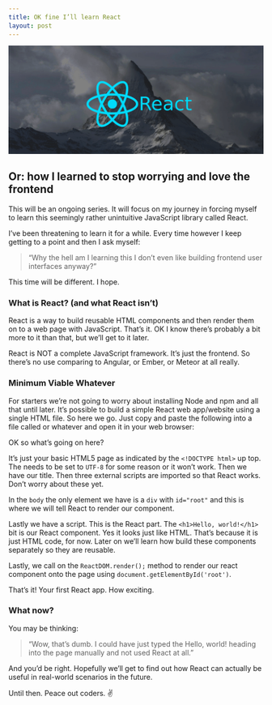 ```yaml
---
title: OK fine I’ll learn React
layout: post
---
```


![](/public/img/react-mountain.png)

## Or: how I learned to stop worrying and love the frontend

This will be an ongoing series. It will focus on my journey in forcing myself to
learn this seemingly rather unintuitive JavaScript library called React.

I’ve been threatening to learn it for a while. Every time however I keep getting
to a point and then I ask myself:

> “Why the hell am I learning this I don’t even like building frontend user
> interfaces anyway?”

This time will be different. I hope.

### What is React? (and what React isn’t)

React is a way to build reusable HTML components and then render them on to a
web page with JavaScript. That’s it. OK I know there’s probably a bit more to it
than that, but we’ll get to it later.

React is NOT a complete JavaScript framework. It’s just the frontend. So there’s
no use comparing to Angular, or Ember, or Meteor at all really.

### Minimum Viable Whatever

For starters we’re not going to worry about installing Node and npm and all that
until later. It’s possible to build a simple React web app/website using a
single HTML file. So here we go. Just copy and paste the following into a file
called  or whatever and open it in your web browser:

<script src="https://gist.github.com/phocks/263f2730720a6ddd474b4da4410088bf.js"></script>

OK so what’s going on here?

It’s just your basic HTML5 page as indicated by the `<!DOCTYPE html>` up top. The  needs to be
set to `UTF-8` for some reason or it won’t work. Then we have our title. Then three
external scripts are imported so that React works. Don’t worry about these yet.

In the `body` the only element we have is a `div` with `id="root"` and this is where we will tell
React to render our component.

Lastly we have a script. This is the React part. The `<h1>Hello, world!</h1>` bit is our React
component. Yes it looks just like HTML. That’s because it is just HTML code, for
now. Later on we’ll learn how build these components separately so they are
reusable.

Lastly, we call on the `ReactDOM.render();` method to render our react component onto the page using `document.getElementById('root')`.

That’s it! Your first React app. How exciting.

### What now?

You may be thinking:

> “Wow, that’s dumb. I could have just typed the Hello, world! heading into the
> page manually and not used React at all.”

And you’d be right. Hopefully we’ll get to find out how React can actually be
useful in real-world scenarios in the future.

Until then. Peace out coders. ✌
